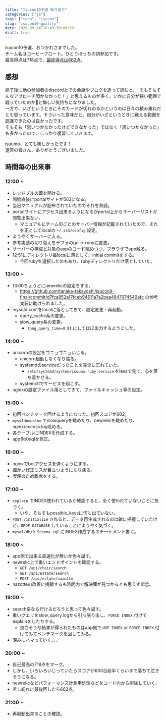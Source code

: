 ```yaml
---
title: "Isucon10予選 振り返り"
categories: ["ja"]
tags: ["tech", "isucon"]
slug: "isucon10-qualify"
date: 2020-09-14T10:43:30+09:00
draft: true
---
```


isucon10予選、おつかれさまでした。  
チーム名はコーヒーフロート。ひとりぼっちの初参加です。  
最高得点は718点で、[最終得点は662点](http://isucon.net/archives/55008744.html)。  

## 感想
終了後に他の参加者のdiscord上での会話やブログを追って読むと、「そもそもそんなアプローチ閃かなかった！」と思えるものが多く、いかに自分が狭い範囲で戦っていたのかと悔しい気持ちになりました。  
一方で、いざというときにそのカードが切れのるかというのは日々の積み重ねだとも思っています。そういった意味だと、自分がいざというときに戦える範囲を認識できたのは良かったです。  
そもそも「思いつかなかったけどできなかった」ではなく「思いつかなかった」も多かったので、しっかり復習していきます。

isuumo、とても楽しかったです！  
運営の皆さん、ありがとうございました。  

## 時間毎の出来事
### 12:00 ~
- レッドブルの蓋を開ける。
- 開始直後にportalサイトが502になる。
- 当日マニュアルが配布されていたのでそれを熟読。
- portalサイトにアクセス出来るようになるがportal上からサーバーリストが閲覧出来ない。
  - マニュアルにチームIDごとのサーバー情報が記載されていたので、それを正としてlocalの `~/.ssh/config` 設定。
- ようやくサーバーに入る。
- 参考実装の切り替えをデフォのgo -> rubyに変更。
- サーバーの構成と対象のappのコード眺めつつ、ブラウザでapp触る。
- 12:51にディレクトリ毎localに落として、initial commitをする。
  - 今回rubyを選択したのもあり、rubyディレクトリだけ落としていた。

### 13:00 ~
- 13:00ちょうどにnewrelicの設定をする。
  - https://github.com/tanaka-takayoshi/isucon9-final/commit/d7fca852a17fceb94511a7a2bea4847074549afc の参考実装に助けられました。
- mysqld.confをlocalに落としてきて、設定変更・再起動。
  - query_cache系の変更。
  - slow_query系の変更。
    - `long_query_time=0.01` にしてほぼ出力するようにした。

### 14:00 ~
- unicornの設定をゴニョゴニョいじる。
  - unicorn起動しなくなり焦る。
  - systemdのserviceだったことを完全に忘れていた。
    - `/etc/systemd/system/isuumo.ruby.service` をlessで見て、心を落ち着かせる。
  - systemctlでサービスを起こす。
- nginxの設定ファイル落としてきて、ファイルキャッシュ等の設定。

### 15:00 ~
- 初回ベンチマーク回せるようになった。初回スコアが602。
- `mysqldumpslow` でslowqueryを眺めたり、newrelicを眺めたり、nginx/access.log眺める。
- 各テーブルにINDEXを作成する。
- app側のsqlを修正。

### 16:00 ~
- nginxでbotアクセスを弾くようにする。
- 細かい修正ミスが目立つようになり焦る。
- 喫煙のため離席をする。

### 17:00 ~
- `explain` でINDEX使われているか確認すると、全く使われていないことに気づく。
  - いや、そもそもpossible_keysに何も出ていない。
- `POST /initialize` されると、データ再生成されるのは雑に把握していたけど、`DROP DATABASE` していることにようやく気づく。
- `mysql/db/0_Schema.sql` にINDEX作成するステートメント書く。

### 18:00 ~
- app側で出来る高速化が無いか色々試す。
- newrelic上で重いエンドポイントを確認する。
  - `GET /api/chair/search`
  - `GET /api/estate/search`
  - `POST /api/estate/nazotte`
- nazotteの改善に挑戦するも時間内で解決策が見つかるとも思えず断念。

### 19:00 ~
- search系なら行けるだろうと思って色々試す。
- 重いクエリをslow_query.logから引っ張り出し、`FORCE INDEX` 付けてexplainをしたりする。
  - 良さそうな結果が得られたものはapp側で `USE INDEX` or `FORCE INDEX` 付けてみてベンチマークを回してみる。
- 深みにハマっていく。。。

### 20:00 ~
- 自己最高の718点をマーク。
- しかし、いろいろいじっていたらスコアが600台前半くらいまで落ちて泣きそうになる。
- newrelicなどパフォーマンス計測用処理などをコード内から削除していく。
- 苦し紛れに最後回したら662点。

### 21:00 ~
- 再起動出来ることの確認。
